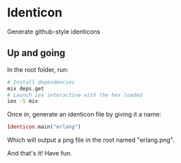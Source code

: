 # Identicon

Generate github-style identicons

## Up and going

In the root folder, run:
```sh
# Install dependencies
mix deps.get
# Launch iex interactive with the hex loaded
iex -S mix
```

Once in, generate an identicon file by giving it a name:
```elixir
Identicon.main("erlang")
```

Which will output a png file in the root named "erlang.png".

And that's it! Have fun.